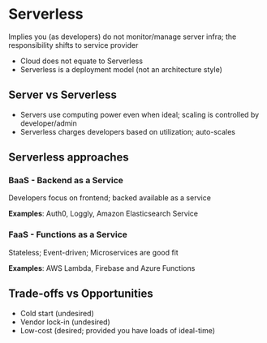 # Serverless

Implies you (as developers) do not monitor/manage server infra; the responsibility shifts to service provider

- Cloud does not equate to Serverless
- Serverless is a deployment model (not an architecture style)

## Server vs Serverless
- Servers use computing power even when ideal; scaling is controlled by developer/admin
- Serverless charges developers based on utilization; auto-scales

## Serverless approaches
### BaaS - Backend as a Service
Developers focus on frontend; backed available as a service

**Examples**: Auth0, Loggly, Amazon Elasticsearch Service

### FaaS - Functions as a Service
Stateless; Event-driven; Microservices are good fit

**Examples**: AWS Lambda, Firebase and Azure Functions 

## Trade-offs vs Opportunities 
- Cold start (undesired)
- Vendor lock-in (undesired)
- Low-cost (desired; provided you have loads of ideal-time)
